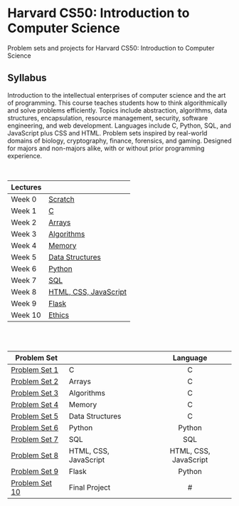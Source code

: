 # Harvard CS50: Introduction to Computer Science
Problem sets and projects for Harvard CS50: Introduction to Computer Science

## Syllabus 
Introduction to the intellectual enterprises of computer science and the art of programming. This course teaches students how to think algorithmically and solve problems efficiently. Topics include abstraction, algorithms, data structures, encapsulation, resource management, security, software engineering, and web development. Languages include C, Python, SQL, and JavaScript plus CSS and HTML. Problem sets inspired by real-world domains of biology, cryptography, finance, forensics, and gaming. Designed for majors and non-majors alike, with or without prior programming experience.

<br />

**Lectures**||
--------|-----------------------------------------------------------|
Week 0  | [Scratch](https://cs50.harvard.edu/x/2021/weeks/0/)  
Week 1  | [C](https://cs50.harvard.edu/x/2021/weeks/1/) 
Week 2  | [Arrays](https://cs50.harvard.edu/x/2021/weeks/2/)
Week 3  | [Algorithms](https://cs50.harvard.edu/x/2021/weeks/3/) 
Week 4  | [Memory](https://cs50.harvard.edu/x/2021/weeks/4/) 
Week 5  | [Data Structures](https://cs50.harvard.edu/x/2021/weeks/5/) 
Week 6  | [Python](https://cs50.harvard.edu/x/2021/weeks/6/) 
Week 7  | [SQL](https://cs50.harvard.edu/x/2021/weeks/7/) 
Week 8  | [HTML, CSS, JavaScript](https://cs50.harvard.edu/x/2021/weeks/8/) 
Week 9  | [Flask](https://cs50.harvard.edu/x/2021/weeks/9/)   
Week 10 | [Ethics](https://cs50.harvard.edu/x/2021/weeks/10/)  

<br />
<br />

**Problem Set** |                | **Language**
----------------|----------------|:------------:
[Problem Set 1](https://cs50.harvard.edu/x/2021/psets/1/) | C        | C 
[Problem Set 2](https://cs50.harvard.edu/x/2021/psets/2/) | Arrays        | C 
[Problem Set 3](https://cs50.harvard.edu/x/2021/psets/3/) | Algorithms        | C
[Problem Set 4](https://cs50.harvard.edu/x/2021/psets/4/) | Memory        | C
[Problem Set 5](https://cs50.harvard.edu/x/2021/psets/5/) | Data Structures       | C
[Problem Set 6](https://cs50.harvard.edu/x/2021/psets/6/) | Python        | Python
[Problem Set 7](https://cs50.harvard.edu/x/2021/psets/7/) | SQL       | SQL  
[Problem Set 8](https://cs50.harvard.edu/x/2021/psets/8/) | HTML, CSS, JavaScript | HTML, CSS, JavaScript
[Problem Set 9](https://cs50.harvard.edu/x/2021/psets/9/) | Flask | Python
[Problem Set 10](https://cs50.harvard.edu/x/2021/project/) | Final Project | #

